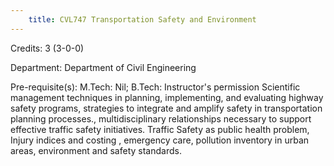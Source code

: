 ```yaml
---
    title: CVL747 Transportation Safety and Environment
---
```

Credits: 3 (3-0-0)

Department: Department of Civil Engineering

Pre-requisite(s): M.Tech: Nil; B.Tech: Instructor's permission Scientific management techniques in planning, implementing, and evaluating highway safety programs, strategies to integrate and amplify safety in transportation planning processes., multidisciplinary relationships necessary to support effective traffic safety initiatives. Traffic Safety as public health problem, Injury indices and costing , emergency care, pollution inventory in urban areas, environment and safety standards.